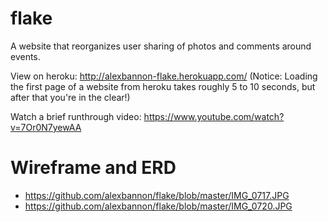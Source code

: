 # flake
A website that reorganizes user sharing of photos and comments around events.

View on heroku: http://alexbannon-flake.herokuapp.com/
  (Notice: Loading the first page of a website from heroku takes roughly 5 to 10 seconds, but after that you're in the clear!)

Watch a brief runthrough video: https://www.youtube.com/watch?v=7Or0N7yewAA

# Wireframe and ERD

- https://github.com/alexbannon/flake/blob/master/IMG_0717.JPG
- https://github.com/alexbannon/flake/blob/master/IMG_0720.JPG

